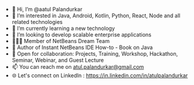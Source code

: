 - 👋 Hi, I’m @aatul Palandurkar
- 👀 I’m interested in Java, Android, Kotlin, Python, React, Node and all related technologies
- 🌱 I’m currently learning a new technology
- 💞️ I’m looking to develop scalable enterprise applications
- 🧑‍🤝‍🧑 Member of NetBeans Dream Team
- 📘 Author of Instant NetBeans IDE How-to - Book on Java
- 🤝 Open for collaboration: Projects, Training, Workshop, Hackathon, Seminar, Webinar, and Guest Lecture
- 📫 You can reach me on atul.palandurkar@gmail.com
- 🌐 Let's connect on LinkedIn : https://in.linkedin.com/in/atulpalandurkar

<!---
aatul/aatul is a ✨ special ✨ repository because its `README.md` (this file) appears on your GitHub profile.
You can click the Preview link to take a look at your changes.
--->
